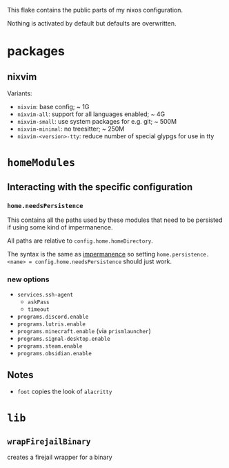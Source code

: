 This flake contains the public parts of my nixos configuration.

Nothing is activated by default but defaults are overwritten.

# packages

## nixvim

Variants:

- `nixvim`: base config; ~ 1G
- `nixvim-all`: support for all languages enabled; ~ 4G
- `nixvim-small`: use system packages for e.g. git; ~ 500M
- `nixvim-minimal`: no treesitter; ~ 250M
- `nixvim-<version>-tty`: reduce number of special glypgs for use in tty

# `homeModules`

## Interacting with the specific configuration

### `home.needsPersistence`

This contains all the paths used by these modules that need to be persisted if using some kind of impermanence.

All paths are relative to `config.home.homeDirectory`.

The syntax is the same as [impermanence](https://github.com/nix-community/impermanence) so setting `home.persistence.<name> = config.home.needsPersistence` should just work.

### new options

- `services.ssh-agent`
    - `askPass`
    - `timeout`
- `programs.discord.enable`
- `programs.lutris.enable`
- `programs.minecraft.enable` (via `prismlauncher`)
- `programs.signal-desktop.enable`
- `programs.steam.enable`
- `programs.obsidian.enable`


## Notes

- `foot` copies the look of `alacritty`

# `lib`

## `wrapFirejailBinary`

creates a firejail wrapper for a binary
